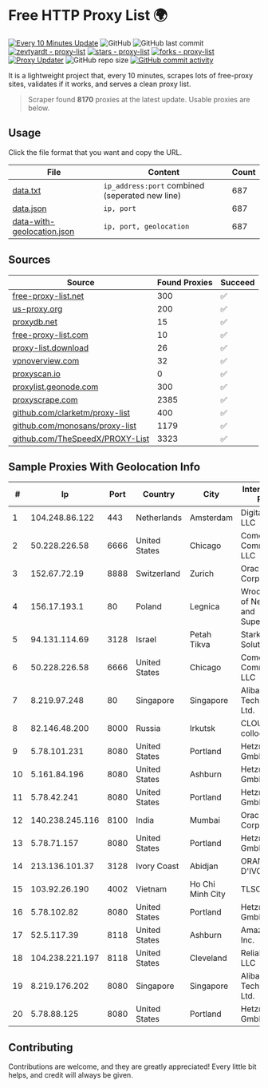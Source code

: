 
# Free HTTP Proxy List 🌍

[![Every 10 Minutes Update](https://github.com/mertguvencli/http-proxy-list/actions/workflows/main.yml/badge.svg?branch=main)](https://github.com/mertguvencli/http-proxy-list/actions/workflows/main.yml)
![GitHub](https://img.shields.io/github/license/mertguvencli/http-proxy-list)
![GitHub last commit](https://img.shields.io/github/last-commit/mertguvencli/http-proxy-list)
[![zevtyardt - proxy-list](https://img.shields.io/static/v1?label=zevtyardt&message=proxy-list&color=blue&logo=github)](https://github.com/zevtyardt/proxy-list "Go to GitHub repo")
[![stars - proxy-list](https://img.shields.io/github/stars/zevtyardt/proxy-list?style=social)](https://github.com/zevtyardt/proxy-list)
[![forks - proxy-list](https://img.shields.io/github/forks/zevtyardt/proxy-list?style=social)](https://github.com/zevtyardt/proxy-list)
[![Proxy Updater](https://github.com/zevtyardt/proxy-list/workflows/Proxy%20Updater/badge.svg)](https://github.com/zevtyardt/proxy-list/actions?query=workflow:"Proxy+Updater")
![GitHub repo size](https://img.shields.io/github/repo-size/zevtyardt/proxy-list)
[![GitHub commit activity](https://img.shields.io/github/commit-activity/m/zevtyardt/proxy-list?logo=commits)](https://github.com/zevtyardt/proxy-list/commits/main)

It is a lightweight project that, every 10 minutes, scrapes lots of free-proxy sites, validates if it works, and serves a clean proxy list.

> Scraper found **8170** proxies at the latest update. Usable proxies are below.

## Usage

Click the file format that you want and copy the URL.

|File|Content|Count|
|----|-------|-----|
|[data.txt](https://raw.githubusercontent.com/mertguvencli/http-proxy-list/main/proxy-list/data.txt)|`ip_address:port` combined (seperated new line)|687|
|[data.json](https://raw.githubusercontent.com/mertguvencli/http-proxy-list/main/proxy-list/data.json)|`ip, port`|687|
|[data-with-geolocation.json](https://raw.githubusercontent.com/mertguvencli/http-proxy-list/main/proxy-list/data-with-geolocation.json)|`ip, port, geolocation`|687|

## Sources

|Source|Found Proxies|Succeed|
|------|-------------|-------|
|[free-proxy-list.net](https://free-proxy-list.net)|300|✅|
|[us-proxy.org](https://www.us-proxy.org)|200|✅|
|[proxydb.net](http://proxydb.net)|15|✅|
|[free-proxy-list.com](https://free-proxy-list.com/?page=&port=&type%5B%5D=http&type%5B%5D=https&up_time=0&search=Search)|10|✅|
|[proxy-list.download](https://www.proxy-list.download/HTTP)|26|✅|
|[vpnoverview.com](https://vpnoverview.com/privacy/anonymous-browsing/free-proxy-servers)|32|✅|
|[proxyscan.io](https://www.proxyscan.io)|0|✅|
|[proxylist.geonode.com](https://proxylist.geonode.com/api/proxy-list?limit=300&page=1&sort_by=lastChecked&sort_type=desc&protocols=http,https)|300|✅|
|[proxyscrape.com](https://api.proxyscrape.com/v2/?request=displayproxies&protocol=http&timeout=10000&country=all&ssl=all&anonymity=all)|2385|✅|
|[github.com/clarketm/proxy-list](https://raw.githubusercontent.com/clarketm/proxy-list/master/proxy-list-raw.txt)|400|✅|
|[github.com/monosans/proxy-list](https://raw.githubusercontent.com/monosans/proxy-list/main/proxies/http.txt)|1179|✅|
|[github.com/TheSpeedX/PROXY-List](https://raw.githubusercontent.com/TheSpeedX/PROXY-List/master/http.txt)|3323|✅|


## Sample Proxies With Geolocation Info

|#|Ip|Port|Country|City|Internet Service Provider|
|-|--|----|-------|----|-------------------------|
|1|104.248.86.122|443|Netherlands|Amsterdam|DigitalOcean, LLC|
|2|50.228.226.58|6666|United States|Chicago|Comcast Cable Communications, LLC|
|3|152.67.72.19|8888|Switzerland|Zurich|Oracle Corporation|
|4|156.17.193.1|80|Poland|Legnica|Wroclaw Centre of Networking and Supercomputing|
|5|94.131.114.69|3128|Israel|Petah Tikva|Stark Industries Solutions LTD|
|6|50.228.226.58|6666|United States|Chicago|Comcast Cable Communications, LLC|
|7|8.219.97.248|80|Singapore|Singapore|Alibaba (US) Technology Co., Ltd.|
|8|82.146.48.200|8000|Russia|Irkutsk|CLOUD WebDC collocation|
|9|5.78.101.231|8080|United States|Portland|Hetzner Online GmbH|
|10|5.161.84.196|8080|United States|Ashburn|Hetzner Online GmbH|
|11|5.78.42.241|8080|United States|Portland|Hetzner Online GmbH|
|12|140.238.245.116|8100|India|Mumbai|Oracle Corporation|
|13|5.78.71.157|8080|United States|Portland|Hetzner Online GmbH|
|14|213.136.101.37|3128|Ivory Coast|Abidjan|ORANGE COTE D'IVOIRE|
|15|103.92.26.190|4002|Vietnam|Ho Chi Minh City|TLSOFT|
|16|5.78.102.82|8080|United States|Portland|Hetzner Online GmbH|
|17|52.5.117.39|8118|United States|Ashburn|Amazon.com, Inc.|
|18|104.238.221.197|8118|United States|Cleveland|ReliableSite.Net LLC|
|19|8.219.176.202|8080|Singapore|Singapore|Alibaba (US) Technology Co., Ltd.|
|20|5.78.88.125|8080|United States|Portland|Hetzner Online GmbH|



## Contributing

Contributions are welcome, and they are greatly appreciated! Every
little bit helps, and credit will always be given.


